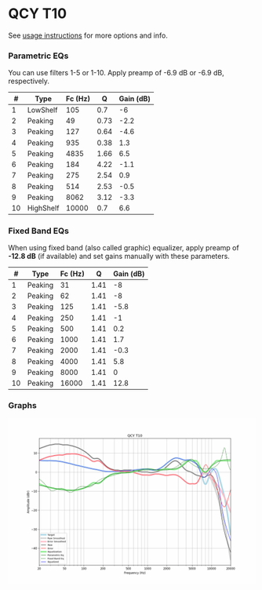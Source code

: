 # QCY T10
See [usage instructions](https://github.com/jaakkopasanen/AutoEq#usage) for more options and info.

### Parametric EQs
You can use filters 1-5 or 1-10. Apply preamp of -6.9 dB or -6.9 dB, respectively.

|   # | Type      |   Fc (Hz) |    Q |   Gain (dB) |
|-----|-----------|-----------|------|-------------|
|   1 | LowShelf  |       105 | 0.7  |        -6   |
|   2 | Peaking   |        49 | 0.73 |        -2.2 |
|   3 | Peaking   |       127 | 0.64 |        -4.6 |
|   4 | Peaking   |       935 | 0.38 |         1.3 |
|   5 | Peaking   |      4835 | 1.66 |         6.5 |
|   6 | Peaking   |       184 | 4.22 |        -1.1 |
|   7 | Peaking   |       275 | 2.54 |         0.9 |
|   8 | Peaking   |       514 | 2.53 |        -0.5 |
|   9 | Peaking   |      8062 | 3.12 |        -3.3 |
|  10 | HighShelf |     10000 | 0.7  |         6.6 |

### Fixed Band EQs
When using fixed band (also called graphic) equalizer, apply preamp of **-12.8 dB** (if available) and set gains manually with these parameters.

|   # | Type    |   Fc (Hz) |    Q |   Gain (dB) |
|-----|---------|-----------|------|-------------|
|   1 | Peaking |        31 | 1.41 |        -8   |
|   2 | Peaking |        62 | 1.41 |        -8   |
|   3 | Peaking |       125 | 1.41 |        -5.8 |
|   4 | Peaking |       250 | 1.41 |        -1   |
|   5 | Peaking |       500 | 1.41 |         0.2 |
|   6 | Peaking |      1000 | 1.41 |         1.7 |
|   7 | Peaking |      2000 | 1.41 |        -0.3 |
|   8 | Peaking |      4000 | 1.41 |         5.8 |
|   9 | Peaking |      8000 | 1.41 |         0   |
|  10 | Peaking |     16000 | 1.41 |        12.8 |

### Graphs
![](./QCY%20T10.png)
